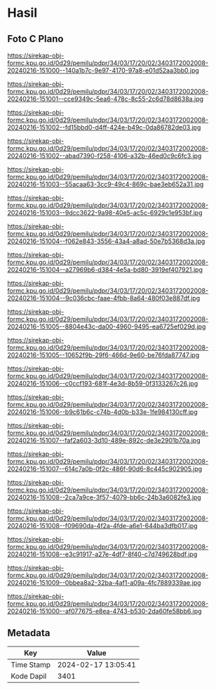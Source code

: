 # Hasil

## Foto C Plano

https://sirekap-obj-formc.kpu.go.id/0d29/pemilu/pdpr/34/03/17/20/02/3403172002008-20240216-151000--140a1b7c-9e97-4170-97a8-e01d52aa3bb0.jpg

https://sirekap-obj-formc.kpu.go.id/0d29/pemilu/pdpr/34/03/17/20/02/3403172002008-20240216-151001--cce9349c-5ea6-478c-8c55-2c6d78d8638a.jpg

https://sirekap-obj-formc.kpu.go.id/0d29/pemilu/pdpr/34/03/17/20/02/3403172002008-20240216-151002--fd15bbd0-d4ff-424e-b49c-0da86782de03.jpg

https://sirekap-obj-formc.kpu.go.id/0d29/pemilu/pdpr/34/03/17/20/02/3403172002008-20240216-151002--abad7390-f258-4106-a32b-46ed0c9c6fc3.jpg

https://sirekap-obj-formc.kpu.go.id/0d29/pemilu/pdpr/34/03/17/20/02/3403172002008-20240216-151003--55acaa63-3cc9-49c4-869c-bae3eb652a31.jpg

https://sirekap-obj-formc.kpu.go.id/0d29/pemilu/pdpr/34/03/17/20/02/3403172002008-20240216-151003--9dcc3622-9a98-40e5-ac5c-6929c1e953bf.jpg

https://sirekap-obj-formc.kpu.go.id/0d29/pemilu/pdpr/34/03/17/20/02/3403172002008-20240216-151004--f062e843-3556-43a4-a8ad-50e7b5368d3a.jpg

https://sirekap-obj-formc.kpu.go.id/0d29/pemilu/pdpr/34/03/17/20/02/3403172002008-20240216-151004--a27969b6-d384-4e5a-bd80-3919ef407921.jpg

https://sirekap-obj-formc.kpu.go.id/0d29/pemilu/pdpr/34/03/17/20/02/3403172002008-20240216-151004--9c036cbc-faae-4fbb-8a64-480f03e887df.jpg

https://sirekap-obj-formc.kpu.go.id/0d29/pemilu/pdpr/34/03/17/20/02/3403172002008-20240216-151005--8804e43c-da00-4960-9495-ea6725ef029d.jpg

https://sirekap-obj-formc.kpu.go.id/0d29/pemilu/pdpr/34/03/17/20/02/3403172002008-20240216-151005--10652f9b-29f6-466d-9e60-be76fda87747.jpg

https://sirekap-obj-formc.kpu.go.id/0d29/pemilu/pdpr/34/03/17/20/02/3403172002008-20240216-151006--c0ccf193-681f-4e3d-8b59-0f3133267c26.jpg

https://sirekap-obj-formc.kpu.go.id/0d29/pemilu/pdpr/34/03/17/20/02/3403172002008-20240216-151006--b9c61b6c-c74b-4d0b-b33e-1fe984130cff.jpg

https://sirekap-obj-formc.kpu.go.id/0d29/pemilu/pdpr/34/03/17/20/02/3403172002008-20240216-151007--faf2a603-3d10-489e-892c-de3e2901b70a.jpg

https://sirekap-obj-formc.kpu.go.id/0d29/pemilu/pdpr/34/03/17/20/02/3403172002008-20240216-151007--614c7a0b-0f2c-486f-90d6-8c445c902905.jpg

https://sirekap-obj-formc.kpu.go.id/0d29/pemilu/pdpr/34/03/17/20/02/3403172002008-20240216-151008--2ca7a9ce-3f57-4079-bb6c-24b3a6082fe3.jpg

https://sirekap-obj-formc.kpu.go.id/0d29/pemilu/pdpr/34/03/17/20/02/3403172002008-20240216-151008--f09690da-4f2a-4fde-a6e1-644ba3dfb017.jpg

https://sirekap-obj-formc.kpu.go.id/0d29/pemilu/pdpr/34/03/17/20/02/3403172002008-20240216-151008--e3c91917-a27e-4df7-8f40-c7d749628bdf.jpg

https://sirekap-obj-formc.kpu.go.id/0d29/pemilu/pdpr/34/03/17/20/02/3403172002008-20240216-151009--0bbea8a2-32ba-4af1-a09a-4fc7889339ae.jpg

https://sirekap-obj-formc.kpu.go.id/0d29/pemilu/pdpr/34/03/17/20/02/3403172002008-20240216-151000--af077675-e8ea-4743-b530-2da60fe58bb6.jpg


## Metadata

| Key        | Value               |
| ---------- | ------------------- |
| Time Stamp | 2024-02-17 13:05:41 |
| Kode Dapil | 3401                |



